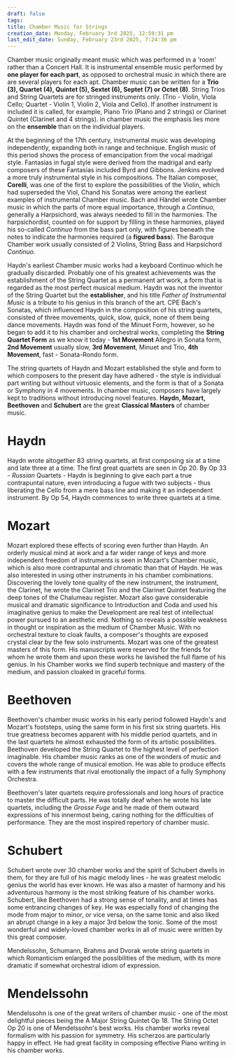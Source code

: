 ```yaml
---
draft: false
tags:
title: Chamber Music for Strings
creation_date: Monday, February 3rd 2025, 12:59:31 pm
last_edit_date: Sunday, February 23rd 2025, 7:24:36 pm
---
```


Chamber music originally meant music which was performed in a 'room' rather than a Concert Hall. It is instrumental ensemble music performed by **one player for each part**, as opposed to orchestral music in which there are are several players for each apt. Chamber music can be written for a **Trio (3), Quartet (4), Quintet (5), Sextet (6), Septet (7) or Octet (8)**. String Trios and String Quartets are for stringed instruments only. (Trio - Violin, Viola Cello; Quartet - Violin 1, Violin 2, Viola and Cello). If another instrument is included it is called, for example, Piano Trio (Piano and 2 strings) or Clarinet Quintet (Clarinet and 4 strings). in chamber music the emphasis lies more on the **ensemble** than on the individual players.

At the beginning of the 17th century, instrumental music was developing independently, expanding both in range and technique. English music of this period shows the process of emancipation from the vocal madrigal style. Fantasias in fugal style were derived from the madrigal and early composers of these Fantasias included Byrd and Gibbons. Jenkins evolved a more truly instrumental style in his compositions. The Italian composer, **Corelli**, was one of the first to explore the possibilities of the Violin, which had superseded the Viol, Chand his Sonatas were among the earliest examples of instrumental Chamber music. Bach and Händel wrote Chamber music in which the parts of more equal importance, through a *Continuo*, generally a Harpsichord, was always needed to fill in the harmonies. The harpsichordist, counted on for support by filling in these harmonies, played his so-called *Continuo* from the bass part only, with figures beneath the notes to indicate the harmonies required (a **figured bass**).  The Baroque Chamber work usually consisted of 2 Violins, String Bass and Harpsichord *Continuo*.

Haydn's earliest Chamber music works had a keyboard Continuo which he gradually discarded. Probably one of his greatest achievements was the establishment of the String Quartet as a permanent art work, a form that is regarded as the most perfect musical medium. Haydn was not the inventor of the String Quartet but the **establisher**, and his title *Father of Instrumental Music* is a tribute to his genius in this branch of the art. CPE Bach's Sonatas, which influenced Haydn in the composition of his string quartets, consisted of three movements, quick, slow, quick, none of them being dance movements. Haydn was fond of the Minuet Form, however, so he began to add it to his chamber and orchestral works, completing the **String Quartet Form** as we know it today - **1st Movement** Allegro in Sonata form, **2nd Movement** usually slow, **3rd Movement**, Minuet and Trio, **4th Movement**, fast - Sonata-Rondo form.

The string quartets of Haydn and Mozart established the style and form to which composers to the present day have adhered - the style is individual part writing but without virtuosic elements, and the form is that of a Sonata or Symphony in 4 movements. In chamber music, composers have largely kept to traditions without introducing novel features. **Haydn, Mozart, Beethoven** and **Schubert** are the great **Classical Masters** of chamber music.

# Haydn

Haydn wrote altogether 83 string quartets, at first composing six at a time and late three at a time. The first great quartets are seen in Op 20. By Op 33 - *Russian* Quartets - Haydn is beginning to give each part a true contrapuntal nature, even introducing a fugue with two subjects - thus liberating the Cello from a mere bass line and making it an independent instrument. By Op 54, Haydn commences to write three quartets at a time.

# Mozart

Mozart explored these effects of scoring even further than Haydn. An orderly musical mind at work and a far wider range of keys and more independent freedom of instruments is seen in Mozart's Chamber music, which is also more contrapuntal and chromatic than that of Haydn. He was also interested in using other instruments in his chamber combinations. Discovering the lovely tone quality of the new instrument, the instrument, the Clarinet, he wrote the Clarinet Trio and the Clarinet Quintet featuring the deep tones of the Chalumeau register. Mozart also gave considerable musical and dramatic significance to Introduction and Coda and used his imaginative genius to make the Development are real test of intellectual power pursued to an aesthetic end. Nothing so reveals a possible weakness in thought or inspiration as the medium of Chamber Music. With no orchestral texture to cloak faults, a composer's thoughts are exposed crystal clear by the few solo instruments. Mozart was one of the greatest masters of this form. His manuscripts were reserved for the friends for whom he wrote them and upon these works he lavished the full flame of his genius. In his Chamber works we find superb technique and mastery of the medium, and passion cloaked in graceful forms.

# Beethoven

Beethoven's chamber music works in his early period followed Haydn's and Mozart's footsteps, using the same form in his first six string quartets. His true greatness becomes apparent with his middle period quartets, and in the last quartets he almost exhausted the form of its artistic possibilities. Beethoven developed the String Quartet to the highest level of perfection imaginable. His chamber music ranks as one of the wonders of music and covers the whole range of musical emotion. He was able to produce effects with a few instruments that rival emotionally the impact of a fully Symphony Orchestra.

Beethoven's later quartets require professionals and long hours of practice to master the difficult parts. He was totally deaf when he wrote his late quartets, including the *Grosse Fuge* and he made of them outward expressions of his innermost being, caring nothing for the difficulties of performance. They are the most inspired repertory of chamber music.

# Schubert

Schubert wrote over 30 chamber works and the spirit of Schubert dwells in them, for they are full of his magic melody lines - he was greatest melodic genius the world has ever known. He was also a master of harmony and his adventurous harmony is the most striking feature of his chamber works. Schubert, like Beethoven had a strong sense of tonality, and at times has some entrancing changes of key. He was especially fond of changing the mode from major to minor, or vice versa, on the same tonic and also liked an abrupt change in a key a major 3rd below the tonic. Some of the most wonderful and widely-loved chamber works in all of music were written by this great composer.

Mendelssohn, Schumann, Brahms and Dvorak wrote string quartets in which Romanticism enlarged the possibilities of the medium, with its more dramatic if somewhat orchestral idiom of expression.

# Mendelssohn

Mendelssohn is one of the great writers of chamber music - one of the most delightful pieces being the A Major String Quintet Op 18. The String Octet Op 20 is one of Mendelssohn's best works. His chamber works reveal formalism with his passion for symmetry. His scherzos are particularly happy in effect. He had great facility in composing effective Piano writing in his chamber works.
